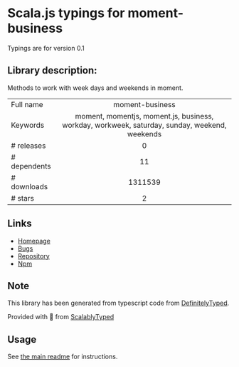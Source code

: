 
# Scala.js typings for moment-business

Typings are for version 0.1

## Library description:
Methods to work with week days and weekends in moment.

|                    |                 |
| ------------------ | :-------------: |
| Full name          | moment-business |
| Keywords           | moment, momentjs, moment.js, business, workday, workweek, saturday, sunday, weekend, weekends |
| # releases         | 0 |
| # dependents       | 11 |
| # downloads        | 1311539 |
| # stars            | 2 |

## Links
- [Homepage](https://github.com/jmeas/moment-business)
- [Bugs](https://github.com/jmeas/moment-business/issues)
- [Repository](https://github.com/jmeas/moment-business)
- [Npm](https://www.npmjs.com/package/moment-business)
    


## Note
This library has been generated from typescript code from [DefinitelyTyped](https://definitelytyped.org).

Provided with :purple_heart: from [ScalablyTyped](https://github.com/oyvindberg/ScalablyTyped)

## Usage
See [the main readme](../../readme.md) for instructions.


